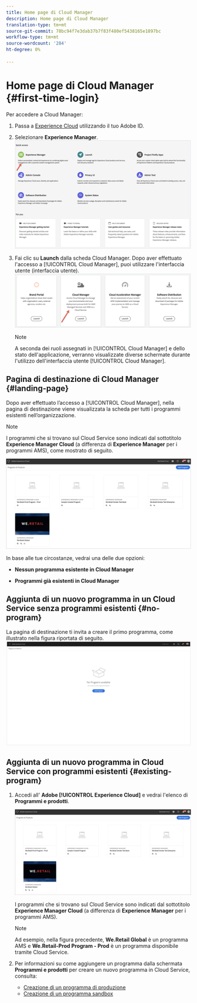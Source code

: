 ```yaml
---
title: Home page di Cloud Manager
description: Home page di Cloud Manager
translation-type: tm+mt
source-git-commit: 78bc94f7e3dab37b7f83f480ef5438165e1897bc
workflow-type: tm+mt
source-wordcount: '284'
ht-degree: 0%

---
```



# Home page di Cloud Manager {#first-time-login}

Per accedere a Cloud Manager:

1. Passa a [Experience Cloud](https://experience.adobe.com/) utilizzando il tuo Adobe ID.
1. Selezionare **Experience Manager**.
   ![](assets/landing-page1.png)

1. Fai clic su **Launch** dalla scheda Cloud Manager.
Dopo aver effettuato l&#39;accesso a [!UICONTROL Cloud Manager], puoi utilizzare l&#39;interfaccia utente (interfaccia utente).
   ![](assets/landing-page2.png)

   >[!NOTE]
   >
   >A seconda dei ruoli assegnati in [!UICONTROL Cloud Manager] e dello stato dell&#39;applicazione, verranno visualizzate diverse schermate durante l&#39;utilizzo dell&#39;interfaccia utente [!UICONTROL Cloud Manager].

## Pagina di destinazione di Cloud Manager {#landing-page}

Dopo aver effettuato l’accesso a [!UICONTROL Cloud Manager], nella pagina di destinazione viene visualizzata la scheda per tutti i programmi esistenti nell’organizzazione.

>[!NOTE]
>
>I programmi che si trovano sul Cloud Service sono indicati dal sottotitolo **Experience Manager Cloud** (a differenza di **Experience Manager** per i programmi AMS), come mostrato di seguito.

![](assets/first_timelogin1.png)


In base alle tue circostanze, vedrai una delle due opzioni:

* **Nessun programma esistente in Cloud Manager**

* **Programmi già esistenti in Cloud Manager**


## Aggiunta di un nuovo programma in un Cloud Service senza programmi esistenti {#no-program}


La pagina di destinazione ti invita a creare il primo programma, come illustrato nella figura riportata di seguito.
![](assets/first_timelogin0.png)


## Aggiunta di un nuovo programma in Cloud Service con programmi esistenti {#existing-program}


1. Accedi all&#39; **Adobe [!UICONTROL Experience Cloud]** e vedrai l&#39;elenco di **Programmi e prodotti**.

   ![](assets/first_timelogin1.png)

   I programmi che si trovano sul Cloud Service sono indicati dal sottotitolo **Experience Manager Cloud** (a differenza di **Experience Manager** per i programmi AMS).

   >[!NOTE]
   >Ad esempio, nella figura precedente, **We.Retail Global** è un programma AMS e **We.Retail-Prod Program - Prod** è un programma disponibile tramite Cloud Service.

1. Per informazioni su come aggiungere un programma dalla schermata **Programmi e prodotti** per creare un nuovo programma in Cloud Service, consulta:

   * [Creazione di un programma di produzione](/help/onboarding/getting-access-to-aem-in-cloud/creating-production-program.md)
   * [Creazione di un programma sandbox](/help/onboarding/getting-access-to-aem-in-cloud/creating-sandbox-program.md)


